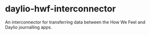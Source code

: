 # daylio-hwf-interconnector
 An interconnector for transferring data between the How We Feel and Daylio journalling apps. 
